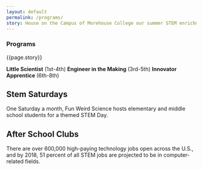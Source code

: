 ```yaml
---
layout: default
permalink: /programs/
story: House on the Campus of Morehouse College our summer STEM enrichment camp engages students through weekly themed learning experiences.
---
```

<div class = 'fulls parties'>
  <div class = 'flex-in overlay3'>
    <h3>Programs</h3>
  </div>
</div>

<div class = 'dark flex-in'>
  <div class = 'child tripple'>
    <p>{{page.story}}</p>
    <b>Little Scientist</b> (1st-4th)
    <b>Engineer in the Making</b> (3rd-5th)
    <b>Innovator Apprentice</b> (6th-8th)
  </div>
</div>
<div class = 'bright'>
  <span id = 'stemsaturdays'></span>
  <h2>Stem Saturdays</h2>
  <p>One Saturday a month, Fun Weird Science hosts elementary and middle school students for a themed STEM Day.</p>
  <h2>After School Clubs</h2>
  <div class = 'banner'>
    <p>There are over 600,000 high-paying technology jobs open across the U.S., and by 2018, 51 percent of all STEM jobs are projected to be in computer-related fields.</p>
  </div>
</div>